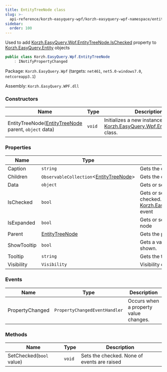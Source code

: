 ```yaml
---
title: EntityTreeNode class
slug: >-
  api-reference/korzh-easyquery-wpf/korzh-easyquery-wpf-namespace/entitytreenode-class
sidebar:
  order: 100
---
```


Used to add [Korzh.EasyQuery.Wpf.EntityTreeNode.IsChecked](///easyquery/docs/api-reference/korzh-easyquery-wpf/korzh-easyquery-wpf-namespace/entitytreenode-class) property to [Korzh.EasyQuery.Entity](///easyquery/docs/api-reference/korzh-easyquery/korzh-easyquery-namespace/entity-class) objects
```csharp
public class Korzh.EasyQuery.Wpf.EntityTreeNode
    : INotifyPropertyChanged

```
Package: `Korzh.EasyQuery.Wpf` (targets: `net461`, `net5.0-windows7.0`, `netcoreapp3.1`)

Assembly: `Korzh.EasyQuery.WPF.dll`

### Constructors

| Name | Type | Description | 
| --- | --- | --- | 
| EntityTreeNode([EntityTreeNode](///easyquery/docs/api-reference/korzh-easyquery-wpf/korzh-easyquery-wpf-namespace/entitytreenode-class) parent, `object` data) | `void` | Initializes a new instance of the [Korzh.EasyQuery.Wpf.EntityTreeNode](///easyquery/docs/api-reference/korzh-easyquery-wpf/korzh-easyquery-wpf-namespace/entitytreenode-class) class. | 


### Properties

| Name | Type | Description | 
| --- | --- | --- | 
| Caption | `string` | Gets the caption of this entity. | 
| Children | `ObservableCollection`&lt;[EntityTreeNode](///easyquery/docs/api-reference/korzh-easyquery-wpf/korzh-easyquery-wpf-namespace/entitytreenode-class)&gt; | Gets the children. | 
| Data | `object` | Gets or sets the data associated with this entity; | 
| IsChecked | `bool` | Gets or sets a value indicating whether this instance is checked. Raises [Korzh.EasyQuery.Wpf.EntityTreeNode.PropertyChanged](///easyquery/docs/api-reference/korzh-easyquery-wpf/korzh-easyquery-wpf-namespace/entitytreenode-class) event | 
| IsExpanded | `bool` | Gets or sets expanded state of associated treeview node | 
| Parent | [EntityTreeNode](///easyquery/docs/api-reference/korzh-easyquery-wpf/korzh-easyquery-wpf-namespace/entitytreenode-class) | Gets the parent. | 
| ShowTooltip | `bool` | Gets a value indicating whether the tooltip should be shown. | 
| Tooltip | `string` | Gets the tooltip. | 
| Visibility | `Visibility` | Visibility of the check entity | 


### Events

| Name | Type | Description | 
| --- | --- | --- | 
| PropertyChanged | `PropertyChangedEventHandler` | Occurs when a property value changes. | 


### Methods

| Name | Type | Description | 
| --- | --- | --- | 
| SetChecked(`bool` value) | `void` | Sets the checked. None of events are raised |

